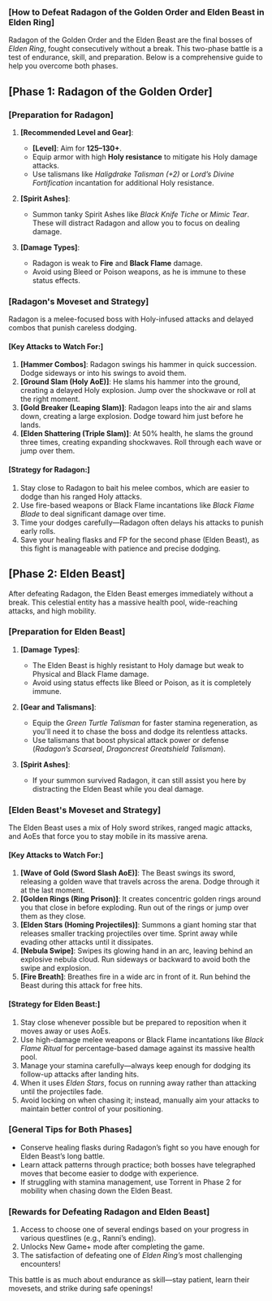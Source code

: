 ### [**How to Defeat Radagon of the Golden Order and Elden Beast in Elden Ring**]

Radagon of the Golden Order and the Elden Beast are the final bosses of *Elden Ring*, fought consecutively without a break. This two-phase battle is a test of endurance, skill, and preparation. Below is a comprehensive guide to help you overcome both phases.

## [**Phase 1: Radagon of the Golden Order**]

### [**Preparation for Radagon**]
1. **[Recommended Level and Gear]**:
   - **[Level]**: Aim for **125–130+**.
   - Equip armor with high **Holy resistance** to mitigate his Holy damage attacks.
   - Use talismans like *Haligdrake Talisman (+2)* or *Lord’s Divine Fortification* incantation for additional Holy resistance.

2. **[Spirit Ashes]**:
   - Summon tanky Spirit Ashes like *Black Knife Tiche* or *Mimic Tear*. These will distract Radagon and allow you to focus on dealing damage.

3. **[Damage Types]**:
   - Radagon is weak to **Fire** and **Black Flame** damage.
   - Avoid using Bleed or Poison weapons, as he is immune to these status effects.

### [**Radagon's Moveset and Strategy**]
Radagon is a melee-focused boss with Holy-infused attacks and delayed combos that punish careless dodging.

#### [**Key Attacks to Watch For**:]
1. **[Hammer Combos]**: Radagon swings his hammer in quick succession. Dodge sideways or into his swings to avoid them.
2. **[Ground Slam (Holy AoE)]**: He slams his hammer into the ground, creating a delayed Holy explosion. Jump over the shockwave or roll at the right moment.
3. **[Gold Breaker (Leaping Slam)]**: Radagon leaps into the air and slams down, creating a large explosion. Dodge toward him just before he lands.
4. **[Elden Shattering (Triple Slam)]**: At 50% health, he slams the ground three times, creating expanding shockwaves. Roll through each wave or jump over them.

#### [**Strategy for Radagon**:]
1. Stay close to Radagon to bait his melee combos, which are easier to dodge than his ranged Holy attacks.
2. Use fire-based weapons or Black Flame incantations like *Black Flame Blade* to deal significant damage over time.
3. Time your dodges carefully—Radagon often delays his attacks to punish early rolls.
4. Save your healing flasks and FP for the second phase (Elden Beast), as this fight is manageable with patience and precise dodging.

## [**Phase 2: Elden Beast**]

After defeating Radagon, the Elden Beast emerges immediately without a break. This celestial entity has a massive health pool, wide-reaching attacks, and high mobility.

### [**Preparation for Elden Beast**]
1. **[Damage Types]**:
   - The Elden Beast is highly resistant to Holy damage but weak to Physical and Black Flame damage.
   - Avoid using status effects like Bleed or Poison, as it is completely immune.

2. **[Gear and Talismans]**:
   - Equip the *Green Turtle Talisman* for faster stamina regeneration, as you'll need it to chase the boss and dodge its relentless attacks.
   - Use talismans that boost physical attack power or defense (*Radagon’s Scarseal*, *Dragoncrest Greatshield Talisman*).

3. **[Spirit Ashes]**:
   - If your summon survived Radagon, it can still assist you here by distracting the Elden Beast while you deal damage.

### [**Elden Beast's Moveset and Strategy**]
The Elden Beast uses a mix of Holy sword strikes, ranged magic attacks, and AoEs that force you to stay mobile in its massive arena.

#### [**Key Attacks to Watch For**:]
1. **[Wave of Gold (Sword Slash AoE)]**: The Beast swings its sword, releasing a golden wave that travels across the arena. Dodge through it at the last moment.
2. **[Golden Rings (Ring Prison)]**: It creates concentric golden rings around you that close in before exploding. Run out of the rings or jump over them as they close.
3. **[Elden Stars (Homing Projectiles)]**: Summons a giant homing star that releases smaller tracking projectiles over time. Sprint away while evading other attacks until it dissipates.
4. **[Nebula Swipe]**: Swipes its glowing hand in an arc, leaving behind an explosive nebula cloud. Run sideways or backward to avoid both the swipe and explosion.
5. **[Fire Breath]**: Breathes fire in a wide arc in front of it. Run behind the Beast during this attack for free hits.

#### [**Strategy for Elden Beast**:]
1. Stay close whenever possible but be prepared to reposition when it moves away or uses AoEs.
2. Use high-damage melee weapons or Black Flame incantations like *Black Flame Ritual* for percentage-based damage against its massive health pool.
3. Manage your stamina carefully—always keep enough for dodging its follow-up attacks after landing hits.
4. When it uses *Elden Stars*, focus on running away rather than attacking until the projectiles fade.
5. Avoid locking on when chasing it; instead, manually aim your attacks to maintain better control of your positioning.

### [**General Tips for Both Phases**]
- Conserve healing flasks during Radagon’s fight so you have enough for Elden Beast’s long battle.
- Learn attack patterns through practice; both bosses have telegraphed moves that become easier to dodge with experience.
- If struggling with stamina management, use Torrent in Phase 2 for mobility when chasing down the Elden Beast.

### [**Rewards for Defeating Radagon and Elden Beast**]
1. Access to choose one of several endings based on your progress in various questlines (e.g., Ranni’s ending).
2. Unlocks New Game+ mode after completing the game.
3. The satisfaction of defeating one of *Elden Ring’s* most challenging encounters!

This battle is as much about endurance as skill—stay patient, learn their movesets, and strike during safe openings!